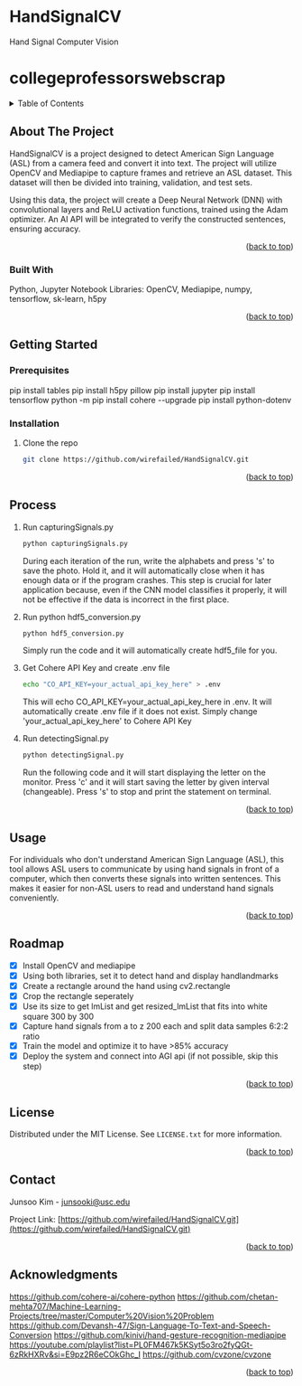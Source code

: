# HandSignalCV
Hand Signal Computer Vision
# collegeprofessorswebscrap

<!-- Improved compatibility of back to top link: See: https://github.com/othneildrew/Best-README-Template/pull/73 -->
<a name="readme-top"></a>
<!--
*** Thanks for checking out the Best-README-Template. If you have a suggestion
*** that would make this better, please fork the repo and create a pull request
*** or simply open an issue with the tag "enhancement".
*** Don't forget to give the project a star!
*** Thanks again! Now go create something AMAZING! :D
-->


<!-- TABLE OF CONTENTS -->
<details>
  <summary>Table of Contents</summary>
  <ol>
    <li>
      <a href="#about-the-project">About The Project</a>
      <ul>
        <li><a href="#built-with">Built With</a></li>
      </ul>
    </li>
    <li>
      <a href="#getting-started">Getting Started</a>
      <ul>
        <li><a href="#prerequisites">Prerequisites</a></li>
        <li><a href="#installation">Installation</a></li>
      </ul>
    </li>
    <li><a href="#process">Process</a></li>
    <li><a href="#usage">Usage</a></li>
    <li><a href="#roadmap">Roadmap</a></li>
    <li><a href="#license">License</a></li>
    <li><a href="#contact">Contact</a></li>
    <li><a href="#acknowledgments">Acknowledgments</a></li>
  </ol>
</details>



<!-- ABOUT THE PROJECT -->
## About The Project

HandSignalCV is a project designed to detect American Sign Language (ASL) from a camera feed and convert it into text. The project will utilize OpenCV and Mediapipe to capture frames and retrieve an ASL dataset. This dataset will then be divided into training, validation, and test sets.

Using this data, the project will create a Deep Neural Network (DNN) with convolutional layers and ReLU activation functions, trained using the Adam optimizer. An AI API will be integrated to verify the constructed sentences, ensuring accuracy.

<p align="right">(<a href="#readme-top">back to top</a>)</p>



### Built With

Python, Jupyter Notebook
Libraries: OpenCV, Mediapipe, numpy, tensorflow, sk-learn, h5py

<p align="right">(<a href="#readme-top">back to top</a>)</p>


<!-- GETTING STARTED -->
## Getting Started

### Prerequisites

pip install tables
pip install h5py pillow
pip install jupyter 
pip install tensorflow
python -m pip install cohere --upgrade
pip install python-dotenv

### Installation

1. Clone the repo
   ```zsh
   git clone https://github.com/wirefailed/HandSignalCV.git
   ```

<p align="right">(<a href="#readme-top">back to top</a>)</p>

## Process

1. Run capturingSignals.py
    ```zsh
    python capturingSignals.py
    ```
    During each iteration of the run, write the alphabets and press 's' to save the photo. Hold it, and it will automatically close when it has enough data or if the program crashes. This step is crucial for later application because, even if the CNN model classifies it properly, it will not be effective if the data is incorrect in the first place.

2. Run python hdf5_conversion.py
    ```zsh
    python hdf5_conversion.py
    ```
    Simply run the code and it will automatically create hdf5_file for you.

3. Get Cohere API Key and create .env file
    ```zsh
    echo "CO_API_KEY=your_actual_api_key_here" > .env
    ```
    This will echo CO_API_KEY=your_actual_api_key_here in .env. It will automatically create .env file
    if it does not exist. Simply change 'your_actual_api_key_here' to Cohere API Key
  
4. Run detectingSignal.py
    ```zsh
    python detectingSignal.py
    ```
    Run the following code and it will start displaying the letter on the monitor. Press 'c' and it will start saving the letter by given interval (changeable). Press 's' to stop and print the statement on terminal. 

<p align="right">(<a href="#readme-top">back to top</a>)</p>

<!-- USAGE EXAMPLES -->
## Usage
For individuals who don't understand American Sign Language (ASL), this tool allows ASL users to communicate by using hand signals in front of a computer, which then converts these signals into written sentences. This makes it easier for non-ASL users to read and understand hand signals conveniently.

<p align="right">(<a href="#readme-top">back to top</a>)</p>



<!-- ROADMAP -->
## Roadmap

- [x] Install OpenCV and mediapipe
- [x] Using both libraries, set it to detect hand and display handlandmarks
- [x] Create a rectangle around the hand using cv2.rectangle
- [x] Crop the rectangle seperately
- [x] Use its size to get lmList and get resized_lmList that fits into white square 300 by 300
- [x] Capture hand signals from a to z 200 each and split data samples 6:2:2 ratio
- [x] Train the model and optimize it to have >85% accuracy
- [x] Deploy the system and connect into AGI api (if not possible, skip this step)

<p align="right">(<a href="#readme-top">back to top</a>)</p>

<!-- LICENSE -->
## License

Distributed under the MIT License. See `LICENSE.txt` for more information.

<p align="right">(<a href="#readme-top">back to top</a>)</p>



<!-- CONTACT -->
## Contact

Junsoo Kim - junsooki@usc.edu

Project Link: [https://github.com/wirefailed/HandSignalCV.git](https://github.com/wirefailed/HandSignalCV.git)

<p align="right">(<a href="#readme-top">back to top</a>)</p>



<!-- ACKNOWLEDGMENTS -->
## Acknowledgments

https://github.com/cohere-ai/cohere-python
https://github.com/chetan-mehta707/Machine-Learning-Projects/tree/master/Computer%20Vision%20Problem
https://github.com/Devansh-47/Sign-Language-To-Text-and-Speech-Conversion
https://github.com/kinivi/hand-gesture-recognition-mediapipe
https://youtube.com/playlist?list=PL0FM467k5KSyt5o3ro2fyQGt-6zRkHXRv&si=E9pz2R6eCOkGhc_I
https://github.com/cvzone/cvzone

<p align="right">(<a href="#readme-top">back to top</a>)</p>



